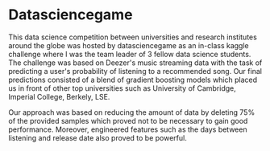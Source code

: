# Datasciencegame

This data science competition between universities and research institutes around the globe was hosted by datasciencegame as an in-class kaggle challenge where I was the team leader of 3 fellow data science students. The challenge was based on Deezer's music streaming data with the task of predicting a user's probability of listening to a recommended song. Our final predictions consisted of a blend of gradient boosting models which placed us in front of other top universities such as University of Cambridge, Imperial College, Berkely, LSE.

Our approach was based on reducing the amount of data by deleting 75% of the provided samples which proved not to be necessary to gain good performance. Moreover, engineered features such as the days between listening and release date also proved to be powerful. 
